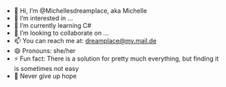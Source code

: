 - 👋 Hi, I’m @Michellesdreamplace, aka Michelle
- 👀 I’m interested in ...
- 🌱 I’m currently learning C#
- 💞️ I’m looking to collaborate on ...
- 📫 You can reach me at: dreamplace@my.mail.de
- 😄 Pronouns: she/her
- ⚡ Fun fact: There is a solution for pretty much everything, but finding it is sometimes not easy
- 🌈 Never give up hope

<!---
Michellesdreamplace/Michellesdreamplace is a ✨ special ✨ repository because its `README.md` (this file) appears on your GitHub profile.
You can click the Preview link to take a look at your changes.
--->
